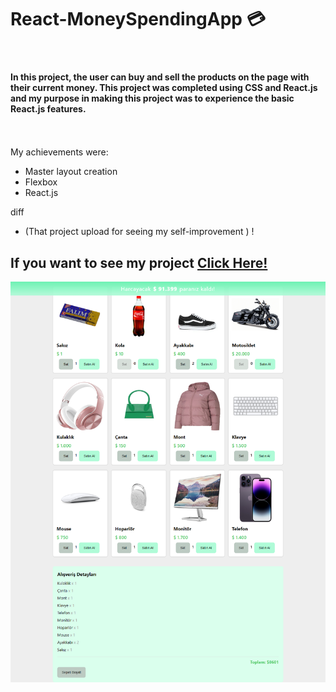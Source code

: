 # React-MoneySpendingApp 💳

 <br>



#### In this project, the user can buy and sell the products on the page with their current money. This project was completed using CSS and React.js and my purpose in making this project was to experience the basic React.js features. <br> <br> <br>

My achievements were:
- Master layout creation
- Flexbox
- React.js


diff
- (That project upload for seeing my self-improvement ) ! 


## If you want to see my project <a href="beyzaarslanturk-react-moneyspending.netlify.app">Click Here!</a> 


![alt text](https://github.com/beyzaarslanturk/React-MoneySpendingApp/blob/master/money-spending-appp.png)

